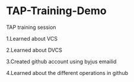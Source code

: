 # TAP-Training-Demo
TAP training session 

1.Learned about VCS

2.Learned about DVCS 

3.Created github account using byjus emailid

4.Learned about the different operations in github
